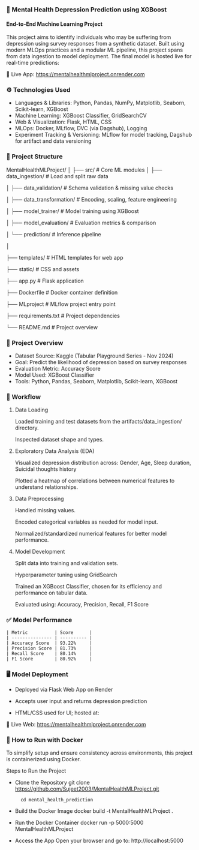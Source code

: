 ### 🧠 Mental Health Depression Prediction using XGBoost
#### End-to-End Machine Learning Project

This project aims to identify individuals who may be suffering from depression using survey responses from a synthetic dataset. Built using modern MLOps practices and a modular ML pipeline, this project spans from data ingestion to model deployment. The final model is hosted live for real-time predictions:

🔗 Live App: https://mentalhealthmlproject.onrender.com

### ⚙️ Technologies Used
- Languages & Libraries: Python, Pandas, NumPy, Matplotlib, Seaborn, Scikit-learn, XGBoost
- Machine Learning: XGBoost Classifier, GridSearchCV
- Web & Visualization: Flask, HTML, CSS
- MLOps: Docker, MLflow, DVC (via Dagshub), Logging
- Experiment Tracking & Versioning: MLflow for model tracking, Dagshub for artifact and data versioning


### 📁 Project Structure

MentalHealthMLProject/
│
├── src/                            # Core ML modules
│   ├── data_ingestion/             # Load and split raw data

│   ├── data_validation/            # Schema validation & missing value checks

│   ├── data_transformation/        # Encoding, scaling, feature engineering

│   ├── model_trainer/              # Model training using XGBoost

│   ├── model_evaluation/           # Evaluation metrics & comparison

│   └── prediction/                 # Inference pipeline

│

├── templates/                      # HTML templates for web app

├── static/                         # CSS and assets

├── app.py                          # Flask application

├── Dockerfile                      # Docker container definition

├── MLproject                       # MLflow project entry point

├── requirements.txt                # Project dependencies

└── README.md                       # Project overview




### 📌 Project Overview
- Dataset Source: Kaggle (Tabular Playground Series - Nov 2024)
- Goal: Predict the likelihood of depression based on survey responses
- Evaluation Metric: Accuracy Score
- Model Used: XGBoost Classifier
- Tools: Python, Pandas, Seaborn, Matplotlib, Scikit-learn, XGBoost


### 🔬 Workflow
1. Data Loading

    Loaded training and test datasets from the artifacts/data_ingestion/ directory.

    Inspected dataset shape and types.

2. Exploratory Data Analysis (EDA)

    Visualized depression distribution across: Gender, Age, Sleep duration, Suicidal thoughts history

    Plotted a heatmap of correlations between numerical features to understand relationships.

3. Data Preprocessing

    Handled missing values.

    Encoded categorical variables as needed for model input.

    Normalized/standardized numerical features for better model performance.

4. Model Development

    Split data into training and validation sets.

    Hyperparameter tuning using GridSearch

    Trained an XGBoost Classifier, chosen for its efficiency and performance on tabular data.

    Evaluated using: Accuracy, Precision, Recall, F1 Score


### ✅ Model Performance
    | Metric          | Score      |
    | --------------- | ---------- |
    | Accuracy Score  | 93.22%     |
    | Precision Score | 81.73%     |
    | Recall Score    | 80.14%     |
    | F1 Score        | 80.92%     |

### 🖥️ Model Deployment

- Deployed via Flask Web App on Render

- Accepts user input and returns depression prediction

- HTML/CSS used for UI; hosted at:

🔗 Live Web: https://mentalhealthmlproject.onrender.com

### 🐳 How to Run with Docker
To simplify setup and ensure consistency across environments, this project is containerized using Docker.

Steps to Run the Project
- Clone the Repository
        git clone https://github.com/Sujeet2003/MentalHealthMLProject.git
  
        cd mental_health_prediction
- Build the Docker Image
        docker build -t MentalHealthMLProject .
- Run the Docker Container
        docker run -p 5000:5000 MentalHealthMLProject
- Access the App
        Open your browser and go to: http://localhost:5000


